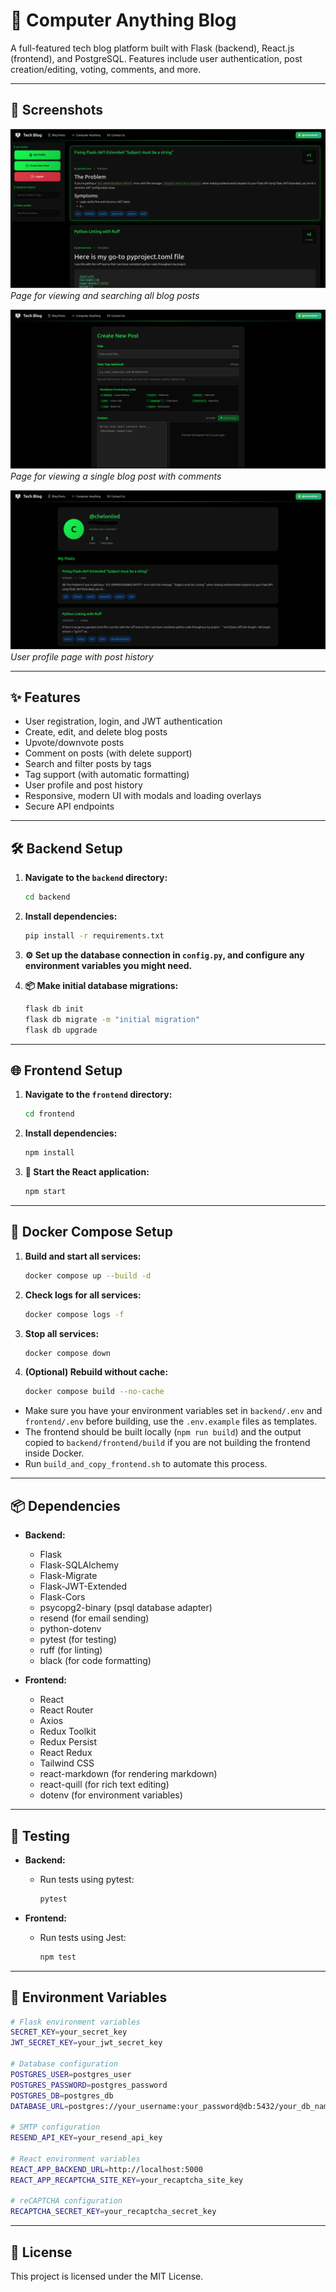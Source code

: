# 📝 Computer Anything Blog

A full-featured tech blog platform built with Flask (backend), React.js (frontend), and PostgreSQL.
Features include user authentication, post creation/editing, voting, comments, and more.

---

## 📸 Screenshots

![Blog Page](assets/Screenshot_Blog_Page.png)
*Page for viewing and searching all blog posts*

![Post Page](assets/Screenshot_Post_Page.png)
*Page for viewing a single blog post with comments*

![Profile Page](assets/Screenshot_Profile_Page.png)
*User profile page with post history*

---

## ✨ Features

- User registration, login, and JWT authentication
- Create, edit, and delete blog posts
- Upvote/downvote posts
- Comment on posts (with delete support)
- Search and filter posts by tags
- Tag support (with automatic formatting)
- User profile and post history
- Responsive, modern UI with modals and loading overlays
- Secure API endpoints

---

## 🛠️ Backend Setup

1. **Navigate to the `backend` directory:**

    ```bash
    cd backend
    ```

2. **Install dependencies:**

    ```bash
    pip install -r requirements.txt
    ```

3. **⚙️ Set up the database connection in `config.py`, and configure any environment variables you might need.**

4. **📦 Make initial database migrations:**

    ```bash
    flask db init
    flask db migrate -m "initial migration"
    flask db upgrade
    ```

---

## 🌐 Frontend Setup

1. **Navigate to the `frontend` directory:**

    ```bash
    cd frontend
    ```

2. **Install dependencies:**

    ```bash
    npm install
    ```

3. **🚀 Start the React application:**

    ```bash
    npm start
    ```

---

## 🐳 Docker Compose Setup

1. **Build and start all services:**

    ```bash
    docker compose up --build -d
    ```

2. **Check logs for all services:**

    ```bash
    docker compose logs -f
    ```

3. **Stop all services:**

    ```bash
    docker compose down
    ```

4. **(Optional) Rebuild without cache:**

    ```bash
    docker compose build --no-cache
    ```

- Make sure you have your environment variables set in `backend/.env` and `frontend/.env` before building, use the `.env.example` files as templates.
- The frontend should be built locally (`npm run build`) and the output copied to `backend/frontend/build` if you are not building the frontend inside Docker.
- Run `build_and_copy_frontend.sh` to automate this process.

---

## 📦 Dependencies

- **Backend:**
  - Flask
  - Flask-SQLAlchemy
  - Flask-Migrate
  - Flask-JWT-Extended
  - Flask-Cors
  - psycopg2-binary (psql database adapter)
  - resend (for email sending)
  - python-dotenv
  - pytest (for testing)
  - ruff (for linting)
  - black (for code formatting)

- **Frontend:**
  - React
  - React Router
  - Axios
  - Redux Toolkit
  - Redux Persist
  - React Redux
  - Tailwind CSS
  - react-markdown (for rendering markdown)
  - react-quill (for rich text editing)
  - dotenv (for environment variables)

---

## 🧪 Testing

- **Backend:**
  - Run tests using pytest:

    ```bash
    pytest
    ```

- **Frontend:**
  - Run tests using Jest:

    ```bash
    npm test
    ```

---

## 🔧 Environment Variables

  ```sh
  # Flask environment variables
  SECRET_KEY=your_secret_key
  JWT_SECRET_KEY=your_jwt_secret_key

  # Database configuration
  POSTGRES_USER=postgres_user
  POSTGRES_PASSWORD=postgres_password
  POSTGRES_DB=postgres_db
  DATABASE_URL=postgres://your_username:your_password@db:5432/your_db_name

  # SMTP configuration
  RESEND_API_KEY=your_resend_api_key

  # React environment variables
  REACT_APP_BACKEND_URL=http://localhost:5000
  REACT_APP_RECAPTCHA_SITE_KEY=your_recaptcha_site_key

  # reCAPTCHA configuration
  RECAPTCHA_SECRET_KEY=your_recaptcha_secret_key
  ```

---

## 📜 License

This project is licensed under the MIT License.
